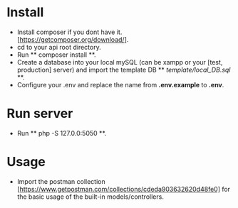 # Install
- Install composer if you dont have it. [https://getcomposer.org/download/].
- cd to your api root directory.
- Run ** composer install **.
- Create a database into your local mySQL (can be xampp or your [test, production] server) and import the template DB ** *template/local_DB.sql* **.
- Configure your .env and replace the name from **.env.example** to **.env**.

# Run server
- Run ** php -S 127.0.0:5050 **.

# Usage
- Import the postman collection [https://www.getpostman.com/collections/cdeda903632620d48fe0] for the basic usage of the built-in models/controllers.
